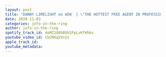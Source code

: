 ```yaml
---
layout: post
title: "DANNY LIMELIGHT on AEW  | \"THE HOTTEST FREE AGENT IN PROFESSIONAL WRESTLING\" | JOFO IN THE RING # 27"
date: 2020-11-03
categories: jofo-in-the-ring
author: jofo-in-the-ring
spotify_track_id: 4oMZ1O8hBXkSFpLvKfHhbs
youtube_video_id: CbCMXq2VnIo
apple_track_id: 
youtube_metadata: 
---
```

